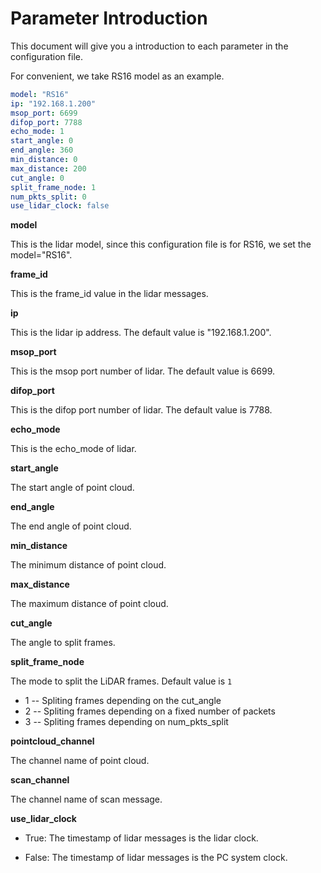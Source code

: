 # Parameter Introduction



This document will give you a introduction to each parameter in the configuration file.

For convenient, we take RS16 model as an example.

```yaml
model: "RS16"
ip: "192.168.1.200"
msop_port: 6699
difop_port: 7788
echo_mode: 1
start_angle: 0
end_angle: 360
min_distance: 0
max_distance: 200
cut_angle: 0
split_frame_node: 1
num_pkts_split: 0
use_lidar_clock: false
```

**model**

This is the lidar model, since this configuration file is for RS16, we set the model="RS16".



**frame_id**

This is the frame_id value in the lidar messages.



**ip**

This is the lidar ip address. The default value is "192.168.1.200".



**msop_port**

This is the msop port number of lidar. The default value is 6699.



**difop_port**

This is the difop port number of lidar. The default value is 7788.



**echo_mode**

This is the echo_mode of lidar.



**start_angle**

The start angle of point cloud.



**end_angle**

The end angle of point cloud.



**min_distance**

The minimum distance of point cloud.



**max_distance**

The maximum distance of point cloud.



**cut_angle**

The angle to split frames.

**split_frame_node**

The mode to split the LiDAR frames. Default value is ```1```

  - 1 -- Spliting frames depending on the cut_angle
  - 2 -- Spliting frames depending on a fixed number of packets
  - 3 -- Spliting frames depending on num_pkts_split

**pointcloud_channel**

The channel name of point cloud.

**scan_channel**

The channel name of scan message.



**use_lidar_clock**

  - True: The timestamp of lidar messages is the lidar clock.

  - False: The timestamp of lidar messages is the PC system clock.
